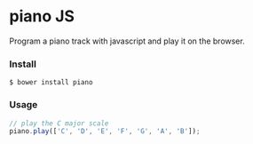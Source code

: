 # piano JS
Program a piano track with javascript and play it on the browser.

### Install

```
$ bower install piano
```

### Usage

```javascript
// play the C major scale
piano.play(['C', 'D', 'E', 'F', 'G', 'A', 'B']);
```
